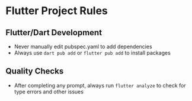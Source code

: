 # Flutter Project Rules

## Flutter/Dart Development
- Never manually edit pubspec.yaml to add dependencies
- Always use `dart pub add` or `flutter pub add` to install packages

## Quality Checks
- After completing any prompt, always run `flutter analyze` to check for type errors and other issues
